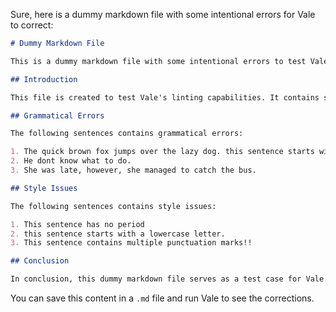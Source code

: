 Sure, here is a dummy markdown file with some intentional errors for Vale to correct:

```markdown
# Dummy Markdown File

This is a dummy markdown file with some intentional errors to test Vale.

## Introduction

This file is created to test Vale's linting capabilities. It contains several grammatical and style issues.

## Grammatical Errors

The following sentences contains grammatical errors:

1. The quick brown fox jumps over the lazy dog. this sentence starts with a lowercase letter.
2. He dont know what to do.
3. She was late, however, she managed to catch the bus.

## Style Issues

The following sentences contains style issues:

1. This sentence has no period
2. this sentence starts with a lowercase letter.
3. This sentence contains multiple punctuation marks!!

## Conclusion

In conclusion, this dummy markdown file serves as a test case for Vale.
```

You can save this content in a `.md` file and run Vale to see the corrections.
